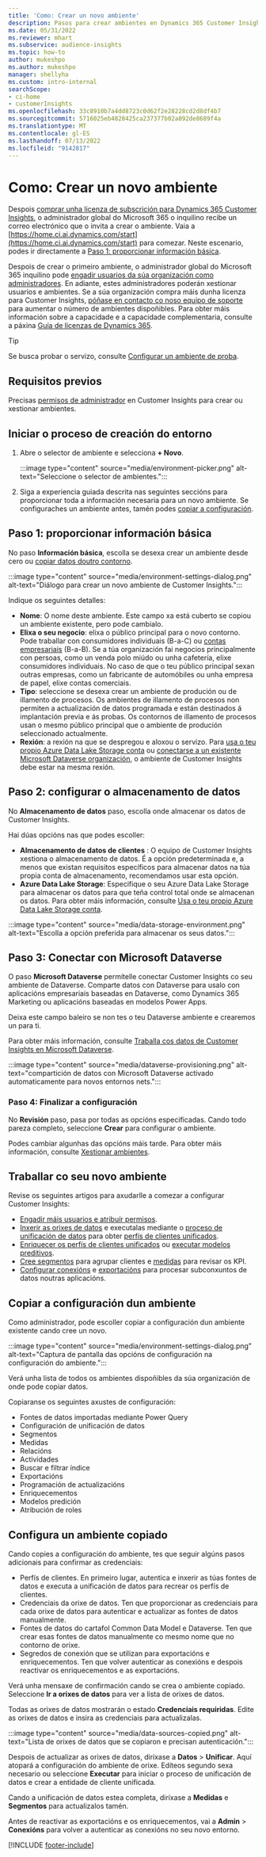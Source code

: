 ```yaml
---
title: 'Como: Crear un novo ambiente'
description: Pasos para crear ambientes en Dynamics 365 Customer Insights.
ms.date: 05/31/2022
ms.reviewer: mhart
ms.subservice: audience-insights
ms.topic: how-to
author: mukeshpo
ms.author: mukeshpo
manager: shellyha
ms.custom: intro-internal
searchScope:
- ci-home
- customerInsights
ms.openlocfilehash: 33c8910b7a4dd8723c0d62f2e28228cd2d8df4b7
ms.sourcegitcommit: 5716025eb4828425ca237377b02a892de8689f4a
ms.translationtype: MT
ms.contentlocale: gl-ES
ms.lasthandoff: 07/13/2022
ms.locfileid: "9142817"
---
```

# <a name="how-to-create-a-new-environment"></a>Como: Crear un novo ambiente

Despois [comprar unha licenza de subscrición para Dynamics 365 Customer Insights](paid-license.md), o administrador global do Microsoft 365 o inquilino recibe un correo electrónico que o invita a crear o ambiente. Vaia a [https://home.ci.ai.dynamics.com/start](https://home.ci.ai.dynamics.com/start) para comezar. Neste escenario, podes ir directamente a [Paso 1: proporcionar información básica](#step-1-provide-basic-information).

Despois de crear o primeiro ambiente, o administrador global do Microsoft 365 inquilino pode [engadir usuarios da súa organización como administradores](permissions.md). En adiante, estes administradores poderán xestionar usuarios e ambientes. Se a súa organización compra máis dunha licenza para Customer Insights, [póñase en contacto co noso equipo de soporte](https://go.microsoft.com/fwlink/?linkid=2079641) para aumentar o número de ambientes dispoñibles. Para obter máis información sobre a capacidade e a capacidade complementaria, consulte a páxina [Guía de licenzas de Dynamics 365](https://go.microsoft.com/fwlink/?LinkId=866544).

> [!TIP]
> Se busca probar o servizo, consulte [Configurar un ambiente de proba](trial-signup.md).

## <a name="prerequisites"></a>Requisitos previos

Precisas [permisos de administrador](permissions.md) en Customer Insights para crear ou xestionar ambientes.

## <a name="start-the-environment-creation-process"></a>Iniciar o proceso de creación do entorno

1. Abre o selector de ambiente e selecciona **+ Novo**.
  
   :::image type="content" source="media/environment-picker.png" alt-text="Seleccione o selector de ambientes.":::

1. Siga a experiencia guiada descrita nas seguintes seccións para proporcionar toda a información necesaria para un novo ambiente. Se configuraches un ambiente antes, tamén podes [copiar a configuración](#copy-the-environment-configuration).

## <a name="step-1-provide-basic-information"></a>Paso 1: proporcionar información básica

No paso **Información básica**, escolla se desexa crear un ambiente desde cero ou [copiar datos doutro contorno](#copy-the-environment-configuration).

   :::image type="content" source="media/environment-settings-dialog.png" alt-text="Diálogo para crear un novo ambiente de Customer Insights.":::

Indique os seguintes detalles:

- **Nome**: O nome deste ambiente. Este campo xa está cuberto se copiou un ambiente existente, pero pode cambialo.
- **Elixa o seu negocio**: elixa o público principal para o novo contorno. Pode traballar con consumidores individuais (B-a-C) ou [contas empresariais](work-with-business-accounts.md) (B-a-B). Se a túa organización fai negocios principalmente con persoas, como un venda polo miúdo ou unha cafetería, elixe consumidores individuais. No caso de que o teu público principal sexan outras empresas, como un fabricante de automóbiles ou unha empresa de papel, elixe contas comerciais.
- **Tipo**: seleccione se desexa crear un ambiente de produción ou de illamento de procesos. Os ambientes de illamento de procesos non permiten a actualización de datos programada e están destinados á implantación previa e ás probas. Os contornos de illamento de procesos usan o mesmo público principal que o ambiente de produción seleccionado actualmente.
- **Rexión**: a rexión na que se despregou e aloxou o servizo. Para [usa o teu propio Azure Data Lake Storage conta](own-data-lake-storage.md) ou [conectarse a un existente Microsoft Dataverse organización](customer-insights-dataverse.md), o ambiente de Customer Insights debe estar na mesma rexión.

## <a name="step-2-configure-data-storage"></a>Paso 2: configurar o almacenamento de datos

No **Almacenamento de datos** paso, escolla onde almacenar os datos de Customer Insights.

Hai dúas opcións nas que podes escoller:

- **Almacenamento de datos de clientes** : O equipo de Customer Insights xestiona o almacenamento de datos. É a opción predeterminada e, a menos que existan requisitos específicos para almacenar datos na túa propia conta de almacenamento, recomendamos usar esta opción.
- **Azure Data Lake Storage**: Especifique o seu Azure Data Lake Storage para almacenar os datos para que teña control total onde se almacenan os datos. Para obter máis información, consulte [Usa o teu propio Azure Data Lake Storage conta](own-data-lake-storage.md).

:::image type="content" source="media/data-storage-environment.png" alt-text="Escolla a opción preferida para almacenar os seus datos.":::

## <a name="step-3-connect-to-microsoft-dataverse"></a>Paso 3: Conectar con Microsoft Dataverse

O paso **Microsoft Dataverse** permítelle conectar Customer Insights co seu ambiente de Dataverse. Comparte datos con Dataverse para usalo con aplicacións empresariais baseadas en Dataverse, como Dynamics 365 Marketing ou aplicacións baseadas en modelos Power Apps.

Deixa este campo baleiro se non tes o teu Dataverse ambiente e crearemos un para ti.

Para obter máis información, consulte [Traballa cos datos de Customer Insights en Microsoft Dataverse](customer-insights-dataverse.md).

:::image type="content" source="media/dataverse-provisioning.png" alt-text="compartición de datos con Microsoft Dataverse activado automaticamente para novos entornos nets.":::

### <a name="step-4-finalize-the-settings"></a>Paso 4: Finalizar a configuración

No **Revisión** paso, pasa por todas as opcións especificadas. Cando todo pareza completo, seleccione **Crear** para configurar o ambiente.

Podes cambiar algunhas das opcións máis tarde. Para obter máis información, consulte [Xestionar ambientes](manage-environments.md).

## <a name="work-with-your-new-environment"></a>Traballar co seu novo ambiente

Revise os seguintes artigos para axudarlle a comezar a configurar Customer Insights:

- [Engadir máis usuarios e atribuír permisos](permissions.md).
- [Inxerir as orixes de datos](data-sources.md) e executalas mediante o [proceso de unificación de datos](data-unification.md) para obter [perfís de clientes unificados](customer-profiles.md).
- [Enriquecer os perfís de clientes unificados](enrichment-hub.md) ou [executar modelos preditivos](predictions-overview.md).
- [Cree segmentos](segments.md) para agrupar clientes e [medidas](measures.md) para revisar os KPI.
- [Configurar conexións](connections.md) e [exportacións](export-destinations.md) para procesar subconxuntos de datos noutras aplicacións.

## <a name="copy-the-environment-configuration"></a>Copiar a configuración dun ambiente

Como administrador, pode escoller copiar a configuración dun ambiente existente cando cree un novo.

:::image type="content" source="media/environment-settings-dialog.png" alt-text="Captura de pantalla das opcións de configuración na configuración do ambiente.":::

Verá unha lista de todos os ambientes dispoñibles da súa organización de onde pode copiar datos.

Copiaranse os seguintes axustes de configuración:

- Fontes de datos importadas mediante Power Query
- Configuración de unificación de datos
- Segmentos
- Medidas
- Relacións
- Actividades
- Buscar e filtrar índice
- Exportacións
- Programación de actualizacións
- Enriquecementos
- Modelos predición
- Atribución de roles

## <a name="set-up-a-copied-environment"></a>Configura un ambiente copiado

Cando copies a configuración do ambiente, tes que seguir algúns pasos adicionais para confirmar as credenciais:

- Perfís de clientes. En primeiro lugar, autentica e inxerir as túas fontes de datos e executa a unificación de datos para recrear os perfís de clientes.
- Credenciais da orixe de datos. Ten que proporcionar as credenciais para cada orixe de datos para autenticar e actualizar as fontes de datos manualmente.
- Fontes de datos do cartafol Common Data Model e Dataverse. Ten que crear esas fontes de datos manualmente co mesmo nome que no contorno de orixe.
- Segredos de conexión que se utilizan para exportacións e enriquecementos. Ten que volver autenticar as conexións e despois reactivar os enriquecementos e as exportacións.

Verá unha mensaxe de confirmación cando se crea o ambiente copiado. Seleccione **Ir a orixes de datos** para ver a lista de orixes de datos.

Todas as orixes de datos mostrarán o estado **Credenciais requiridas**. Edite as orixes de datos e insira as credenciais para actualizalas.

:::image type="content" source="media/data-sources-copied.png" alt-text="Lista de orixes de datos que se copiaron e precisan autenticación.":::

Despois de actualizar as orixes de datos, diríxase a **Datos** > **Unificar**. Aquí atopará a configuración do ambiente de orixe. Edíteos segundo sexa necesario ou seleccione **Executar** para iniciar o proceso de unificación de datos e crear a entidade de cliente unificada.

Cando a unificación de datos estea completa, diríxase a **Medidas** e **Segmentos** para actualizalos tamén.

Antes de reactivar as exportacións e os enriquecementos, vai a **Admin** > **Conexións** para volver a autenticar as conexións no seu novo entorno.

[!INCLUDE [footer-include](includes/footer-banner.md)]
